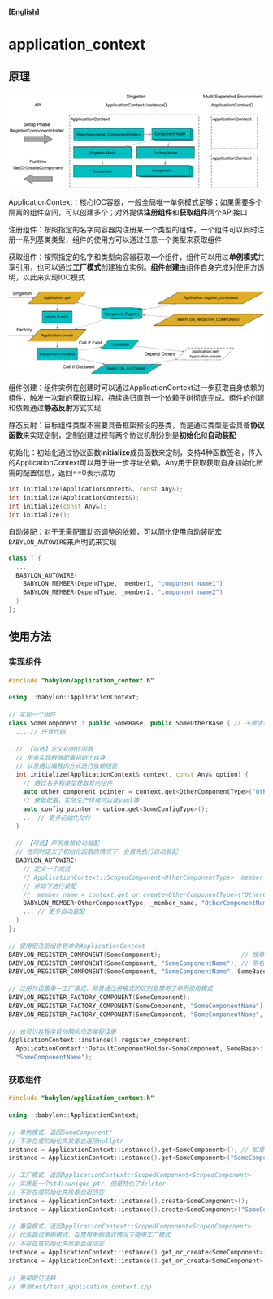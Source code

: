 **[[English]](application_context.en.md)**

# application_context

## 原理

![](images/application_context_1.png)

ApplicationContext：核心IOC容器，一般全局唯一单例模式足够；如果需要多个隔离的组件空间，可以创建多个；对外提供**注册组件**和**获取组件**两个API接口

注册组件：按照指定的名字向容器内注册某一个类型的组件，一个组件可以同时注册一系列基类类型，组件的使用方可以通过任意一个类型来获取组件

获取组件：按照指定的名字和类型向容器获取一个组件，组件可以用过**单例模式**共享引用，也可以通过**工厂模式**创建独立实例。**组件创建**由组件自身完成对使用方透明，以此来实现IOC模式

![](images/application_context_2.png)

组件创建：组件实例在创建时可以通过ApplicationContext进一步获取自身依赖的组件，触发一次新的获取过程，持续递归直到一个依赖子树彻底完成。组件的创建和依赖通过**静态反射**方式实现

静态反射：目标组件类型不需要具备框架预设的基类，而是通过类型是否具备**协议函数**来实现定制，定制创建过程有两个协议机制分别是**初始化**和**自动装配**

初始化：初始化通过协议函数**initialize**成员函数来定制，支持4种函数签名，传入的ApplicationContext可以用于进一步寻址依赖，Any用于获取获取自身初始化所需的配置信息，返回==0表示成功
```c++
int initialize(ApplicationContext&, const Any&);
int initialize(ApplicationContext&);
int initialize(const Any&);
int initialize();
```

自动装配：对于无需配置动态调整的依赖，可以简化使用自动装配宏`BABYLON_AUTOWIRE`来声明式来实现
```c++
class T {
  ...
  BABYLON_AUTOWIRE(
    BABYLON_MEMBER(DependType, _member1, "component name1")
    BABYLON_MEMBER(DependType, _member2, "component name2")
  )
};
```

## 使用方法

### 实现组件

```c++
#include "babylon/application_context.h"
 
using ::babylon::ApplicationContext;

// 实现一个组件
class SomeComponent : public SomeBase, public SomeOtherBase { // 不要求继承任何基类
  ... // 任意代码

  // 【可选】定义初始化函数
  // 用来实现根据配置初始化自身
  // 以及通过编程的方式进行依赖组装
  int initialize(ApplicationContext& context, const Any& option) {
    // 通过名字和类型获取其他组件
    auto other_component_pointer = context.get<OtherComponentType>("OtherComponentName");
    // 获取配置，实际生产环境可以是yaml等
    auto config_pointer = option.get<SomeConfigType>();
    ... // 更多初始化动作
  }

  // 【可选】声明依赖自动装配
  // 在同时定义了初始化函数的情况下，会首先执行自动装配
  BABYLON_AUTOWIRE(
    // 定义一个成员
    // ApplicationContext::ScopedComponent<OtherComponentType> _member_name;
    // 并如下进行装配
    // _member_name = context.get_or_create<OtherComponentType>("OtherComponentName");
    BABYLON_MEMBER(OtherComponentType, _member_name, "OtherComponentName")
    ... // 更多自动装配
  )
};
 
// 使用宏注册组件到单例ApplicationContext
BABYLON_REGISTER_COMPONENT(SomeComponent);                      // 按单一类型注册
BABYLON_REGISTER_COMPONENT(SomeComponent, "SomeComponentName"); // 带名字注册
BABYLON_REGISTER_COMPONENT(SomeComponent, "SomeComponentName", SomeBase, SomeOtherBase, ...); // 支持按照一系列基类使用

// 注册并设置单一工厂模式，和普通注册模式的区别是禁用了单例使用模式
BABYLON_REGISTER_FACTORY_COMPONENT(SomeComponent);                      // 按单一类型注册
BABYLON_REGISTER_FACTORY_COMPONENT(SomeComponent, "SomeComponentName"); // 带名字注册
BABYLON_REGISTER_FACTORY_COMPONENT(SomeComponent, "SomeComponentName", SomeBase, SomeOtherBase, ...); // 支持按照一系列基类使用

// 也可以在程序启动期间动态编程注册
ApplicationContext::instance().register_component(
  ApplicationContext::DefaultComponentHolder<SomeComponent, SomeBase>::create(),
  "SomeComponentName");
```

### 获取组件

```c++
#include "babylon/application_context.h"
 
using ::babylon::ApplicationContext;

// 单例模式，返回SomeComponent*
// 不存在或初始化失败都会返回nullptr
instance = ApplicationContext::instance().get<SomeComponent>(); // 如果整个ApplicationContext中只有一个此类型的组件，可以如此使用
instance = ApplicationContext::instance().get<SomeComponent>("SomeComponentName"); // 有多个同类型组件时通过名字区分

// 工厂模式，返回ApplicationContext::ScopedComponent<ScopedComponent>
// 实质是一个std::unique_ptr，但是特化了deleter
// 不存在或初始化失败都会返回空
instance = ApplicationContext::instance().create<SomeComponent>();
instance = ApplicationContext::instance().create<SomeComponent>("SomeComponentName");

// 兼容模式，返回ApplicationContext::ScopedComponent<ScopedComponent>
// 优先尝试单例模式，在禁用单例模式情况下使用工厂模式
// 不存在或初始化失败都会返回空
instance = ApplicationContext::instance().get_or_create<SomeComponent>();
instance = ApplicationContext::instance().get_or_create<SomeComponent>("SomeComponentName");

// 更说明见注释
// 单测test/test_application_context.cpp
```
